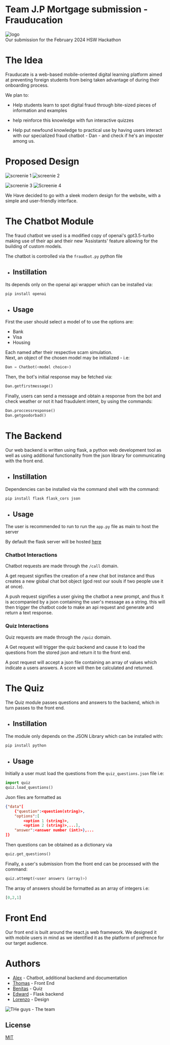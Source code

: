 # Team J.P Mortgage submission - Frauducation
![logo](https://i.imgur.com/7gbKliC.png)  
Our submission for the February 2024 HSW Hackathon

# The Idea
Frauducate is a web-based mobile-oriented digital learning platform aimed at preventing foreign students from being taken advantage of during their onboarding process.

We plan to:

- Help students learn to spot digital fraud through bite-sized pieces of information and examples

- help reinforce this knowledge with fun interactive quizzes

- Help put newfound knowledge to practical  use by having users interact with our specialized fraud chatbot - Dan - and check if he's an imposter among us.
# Proposed Design

![screenie 1](https://i.imgur.com/Fbp9qhu.png) ![screenie 2](https://i.imgur.com/MjGRtVp.png)  
  
![screenie 3](https://i.imgur.com/zN130bz.png) ![Screenie 4](https://i.imgur.com/c2cxPIj.png)  
  
We Have decided to go with a sleek modern design for the website, with a simple and user-friendly interface.  
  
  
# The Chatbot Module
The fraud chatbot we used is a modified copy of openai's gpt3.5-turbo making use of their api and their new 'Assistants' feature allowing for the building of custom models.

The chatbot is controlled via the ```fraudbot.py``` python file  

- ## Instillation

Its depends only on the openai api wrapper which can be installed via:
```bash
pip install openai
```

- ## Usage
First the user should select a model of to use the options are:
- Bank
- Visa
- Housing  
 
Each named after their respective scam simulation.  
Next, an object of the chosen model may be initialized - i.e:
```python
Dan = Chatbot(<model choice>)
```

Then, the bot's initial response may be fetched via:

```python
Dan.getfirstmessage()
```

Finally, users can send a message and obtain a response from the bot and check weather or not it had fraudulent intent, by using the commands:

```python
Dan.proccessresponse()
Dan.getgoodorbad()
```

# The Backend
Our web backend is written using flask, a python web development tool as well as using additional functionality from the json library for communicating with the front end.

- ## Instillation

Dependencies can be installed via the command shell with the command:
```bash
pip install flask flask_cors json
```

- ## Usage

The user is recommended to run to run the ```app.py``` file as main to  host the server

By default the flask server will be hosted [here](127.0.0.1:5100/)

### Chatbot Interactions

Chatbot requests are made through the ```/call``` domain.  

A get request signifies the creation of a new chat bot instance and thus creates a new global chat bot object (god rest our souls if two people use it at once).

A push request signifies a user giving the chatbot a new prompt, and thus it is accompanied by a json containing the user's message as a string. this will then trigger the chatbot code to make an api request and generate and return a text response.

### Quiz Interactions

Quiz requests are made through the ```/quiz``` domain.  

A Get request will trigger the quiz backend and cause it to load the questions from the stored json and return it to the front end.

A post request will accept a json file containing an array of values which indicate a users answers. A score will then be calculated and returned.
# The Quiz 

The Quiz module passes questions and answers to the backend, which in turn passes to the front end.  

- ## Instillation

The module only depends on the JSON Library which can be installed with:
```bash
pip install python
```  
- ## Usage
Initially a user must load the questions from the ```quiz_questions.json``` file i.e:
```python
import quiz
quiz.load_questions()
```

Json files are formatted as
```json
{"data"[
    {"question":<question(string)>,
    "options":[
        <option 1 (string)>,
        <option 2 (string)>,...],
    "answer":<answer number (int)>},...
]}
```

Then questions can be obtained as a dictionary via
```python
quiz.get_questions()
```

Finally, a user's submission from the front end can be processed with the command:
```python
quiz.attempt(<user answers (array)>)
```  

The array of answers should be formatted as an array of integers i.e:
```python
[0,2,1]
```  

# Front End
Our front end is built around the react.js web framework. We designed it with mobile users in mind as we identified it as the platform of prefrence for our target audience.

# Authors
- [Alex](https://github.com/Cosmospacedog) - Chatbot, additional backend and documentation  
- [Thomas](https://github.com/duc-minh-droid) - Front End
- [Benitas](https://github.com/pulse77) - Quiz
- [Edward](https://github.com/Edguardia) - Flask backend
- [Lorenzo](https://github.com/LorenzoSattaChiris) - Design  

![THe guys](https://i.imgur.com/si7w4RG.png) - The team
## License

[MIT](https://choosealicense.com/licenses/mit/)
